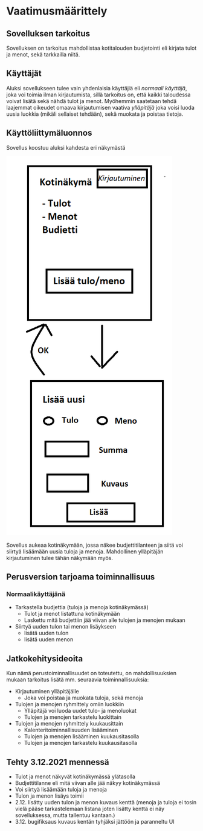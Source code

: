 # Vaatimusmäärittely

## Sovelluksen tarkoitus

Sovelluksen on tarkoitus mahdollistaa kotitalouden budjetointi eli kirjata tulot ja menot, sekä tarkkailla niitä. 

## Käyttäjät

Aluksi sovellukseen tulee vain yhdenlaisia käyttäjiä eli _normaali käyttäjä_, joka voi toimia ilman kirjautumista, sillä tarkoitus on, että kaikki taloudessa voivat lisätä sekä nähdä tulot ja menot. Myöhemmin saatetaan tehdä laajemmat oikeudet omaava kirjautumisen vaativa _ylläpitäjä_ joka voisi luoda uusia luokkia (mikäli sellaiset tehdään), sekä muokata ja poistaa tietoja.

## Käyttöliittymäluonnos

Sovellus koostuu aluksi kahdesta eri näkymästä

![](./kuvat/kayttoliittyma.png)

Sovellus aukeaa kotinäkymään, jossa näkee budjettitilanteen ja siitä voi siirtyä lisäämään uusia tuloja ja menoja. Mahdollinen ylläpitäjän kirjautuminen tulee tähän näkymään myös.

## Perusversion tarjoama toiminnallisuus

### Normaalikäyttäjänä

- Tarkastella budjettia (tuloja ja menoja kotinäkymässä)
  - Tulot ja menot listattuna kotinäkymään
  - Laskettu mitä budjettiin jää viivan alle tulojen ja menojen mukaan
- Siirtyä uuden tulon tai menon lisäykseen
  - lisätä uuden tulon
  - lisätä uuden menon

## Jatkokehitysideoita

Kun nämä perustoiminnallisuudet on toteutettu, on mahdollisuuksien mukaan tarkoitus lisätä mm. seuraavia toiminnallisuuksia:

- Kirjautuminen ylläpitäjälle
  - Joka voi poistaa ja muokata tuloja, sekä menoja
- Tulojen ja menojen ryhmittely omiin luokkiin
  - Ylläpitäjä voi luoda uudet tulo- ja menoluokat
  - Tulojen ja menojen tarkastelu luokittain
- Tulojen ja menojen ryhmittely kuukausittain
  - Kalenteritoiminnallisuuden lisääminen
  - Tulojen ja menojen lisääminen kuukausitasolla
  - Tulojen ja menojen tarkastelu kuukausitasolla
 
 ## Tehty 3.12.2021 mennessä
 
 - Tulot ja menot näkyvät kotinäkymässä ylätasolla
 - Budjettitilanne eli mitä viivan alle jää näkyy kotinäkymässä
 - Voi siirtyä lisäämään tuloja ja menoja
 - Tulon ja menon lisäys toimii 
 - 2.12. lisätty uuden tulon ja menon kuvaus kenttä (menoja ja tuloja ei tosin vielä pääse tarkastelemaan listana joten lisätty kenttä ei näy sovelluksessa, mutta tallentuu kantaan.)
 - 3.12. bugifiksaus kuvaus kentän tyhjäksi jättöön ja paranneltu UI 
